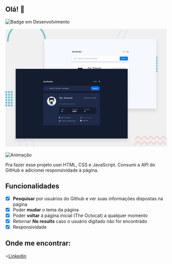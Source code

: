 ## Olá! 👋
<div align="left">

![Badge em Desenvolvimento ](http://img.shields.io/static/v1?label=STATUS&message=EM%20DESENVOLVIMENTO&color=GREEN&style=for-the-badge )

</div>

![Design preview for the GitHub user search app coding challenge](./preview.jpg)
<div align="left">

![Animação](https://github.com/labrysxx/GitHub-user-search-app/assets/101073597/10dececf-453e-49c8-82c4-bed519d1f0f1)

</div>

Pra fazer esse projeto usei HTML, CSS e JavaScript. Consumi a API do GitHub e adicionei responsividade à página.


## Funcionalidades
- [x] **Pesquisar** por usuários do Github e ver suas informações dispostas na página
- [x] Poder **mudar** o tema da página
- [x] Poder **voltar** á página inicial (The Octocat) a qualquer momento
- [x] Retornar **No results** caso o usuário digitado não for encontrado
- [x] Responsividade

## Onde me encontrar:
⭐[Linkedin](https://www.linkedin.com/in/carolinegfaria/)


